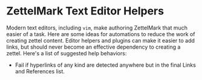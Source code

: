 # ZettelMark Text Editor Helpers

Modern text editors, including `vim`, make authoring ZettelMark that
much easier of a task. Here are some ideas for automations to reduce the
work of creating zettel content. Editor helpers and plugins can make
it easier to add links, but should never become an effective dependency to
creating a zettel. Here's a list of suggested help behaviors:

* Fail if hyperlinks of any kind are detected anywhere but in the final
  Links and References list.
